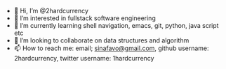- 👋 Hi, I’m @2hardcurrency
- 👀 I’m interested in fullstack software engineering
- 🌱 I’m currently learning shell navigation, emacs, git, python, java script etc
- 💞️ I’m looking to collaborate on data structures and algorithm
- 📫 How to reach me: email; sinafavo@gmail.com, github username: 2hardcurrency, twitter username: 1hardcurrency

<!---
2hardcurrency/2hardcurrency is a ✨ special ✨ repository because its `README.md` (this file) appears on your GitHub profile.
You can click the Preview link to take a look at your changes.
--->

